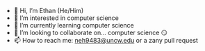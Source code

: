 - 👋 Hi, I’m Ethan (He/Him)
- 👀 I’m interested in computer science
- 🌱 I’m currently learning computer science
- 💞️ I’m looking to collaborate on... computer science 😏
- 📫 How to reach me: neh9483@uncw.edu or a zany pull request
